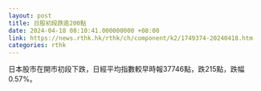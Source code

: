 ```yaml
---
layout: post
title: 日股初段跌逾200點
date: 2024-04-18 08:10:41.000000000 +08:00
link: https://news.rthk.hk/rthk/ch/component/k2/1749374-20240418.htm
categories: rthk
---
```


日本股市在開市初段下跌，日經平均指數較早時報37746點，跌215點，跌幅0.57%。
